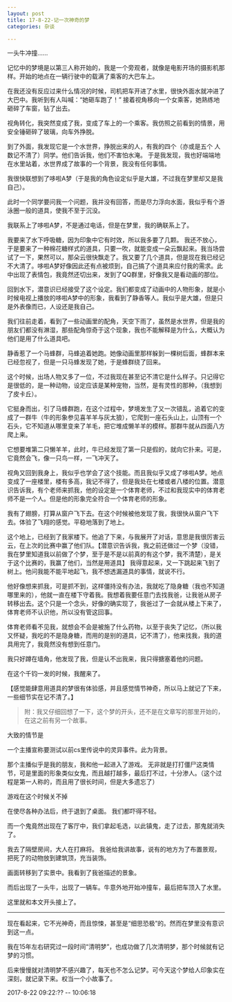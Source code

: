 ```yaml
---
layout: post
title: 17-8-22-记一次神奇的梦
categories: 杂谈

---
```

一头牛冲撞……

记忆中的梦境是以第三人称开始的，我是一个旁观者，就像是电影开场的摄影机那样。开始的地点在一辆行驶中的载满了乘客的大巴车上。

在我还没有反应过来什么情况的时候，司机把车开进了水里，很快外面水就冲进了大巴中。我听到有人叫喊：“她砸车跑了！” 接着视角移向一个女乘客，她熟练地砸碎了车窗，钻了出去。

视角转化，我突然变成了我，变成了车上的一个乘客。我仿照之前看到的情景，用安全锤砸碎了玻璃，向车外挣脱。

到了外面，我发现它是一个水世界，挣脱出来的人，有我的四个（亦或是五个 人数记不清了）同学。他们告诉我，他们不害怕水淹。 于是我发现，我也好端端地在水里站着，水世界成了故事的一个背景，我没有任何事情。

我很快联想到了哆啦A梦（于是我的角色设定似乎是大雄，不过我在梦里却又是我自己）。

此时一个同学要问我一个问题，我并没有回答，而是尽力浮向水面，我似乎有个游泳圈一般的道具，使我不至于沉没。

我联系上了哆啦A梦，不是通过电话，但是在梦里，我的确联系上了。

我要来了水下呼吸糖，因为印象中它有时效，所以我多要了几颗。 我还不放心，于是要来了一种棉花糖样式的道具，只要一吹，就能变成一朵云飘起来。我当场尝试了一下，果然可以，那朵云很快飘走了。我又要了几个道具，但是现在我已经记不大清了。哆啦A梦好像因此还有点被烦到，自己搞了个道具来应付我的需求。此中出现了表情包，我竟然还切出来，发到了QQ群里，好像我又是看动画的那位。

回到水下，潜意识已经接受了这个设定。我们都变成了动画中的人物形象，就是小时候电视上播放的哆啦A梦中的形象，我看到了静香等人。我似乎是大雄，但是只是外表像而已，人设还是我自己。

我们往前走着，看到了一些动画里的配角，天空下雨了，虽然是水世界，但是我的朋友们都没有淋湿，那些配角惊奇于这个现象，我也不能解释是为什么，大概认为他们是用了什么道具吧。

静香惹了一个马蜂群，马蜂追着她跑。她像动画里那样躲到一棵树后面，蜂群本来已经忽视了，但是一只马蜂发现了她，于是蜂群绕了回来。

这个时候，出场人物又多了一位，不过我现在甚至记不清它是什么样子。只记得它是很低的，是一种动物，设定应该是某种宠物，当然，是有灵性的那种，（我想到了皮卡丘）。

它挺身而出，引了马蜂群跑，在这个过程中，梦境发生了又一次错乱，追着它的变成了一群牛（牛的形象参见喜羊羊与灰太狼），它爬到一座石头山上，山顶有一个石头，它不知道从哪里变来了羊毛，把它堆成懒羊羊的模样。那群牛就从四面八方爬上来。

它想要堆第二只懒羊羊，此时，牛已经发现了第一只是假的，就向它扑来。可是，它竟然会飞，像一只鸟一样，一飞冲天了。

视角又回到我身上，我似乎也学会了这个技能。而且我似乎又成了哆啦A梦。地点变成了一座楼里，楼有多高，我记不得了，但是我处在七楼或者八楼的位置。潜意识告诉我，有个老师来抓我，他的设定是一个体育老师，不过和我现实中的体育老师不是一个人。但是他的形象完全符合一个体育老师的形象。

我有了翅膀，打算从窗户飞下去。在这个时候被他发现了我，我很快从窗户飞下去。体验了飞翔的感觉。平稳地落到了地上。

这个地上，已经到了我家楼下。他追了下来，与我展开了对话，意思是我很厉害云云，在上次的比赛中赢了他们队。【潜意识告诉我，我之前还做过一个梦（没错，我在梦里知道我以前做了个梦，至于是不是以前真的有这个梦，我不清楚），是关于这个比赛的，我赢了他们，当然是用道具】 我得意起来，又一下跳起来飞到了树上。他问我能不能平地起飞，我不想透漏道具的事情，就说不行。

他好像想来抓我，可是抓不到，这样僵持没有办法，我就吃了隐身糖（我也不知道哪里来的），他就一直在楼下守着我。我想着我要任意门去找我爸，让我爸从房子转移出去。这个只是一个念头，好像的确实现了，我爸过了一会就从楼上下来了，体育老师不认识他，所以没有管这回事。

体育老师看不见我，就想会不会是被施了什么药物，以至于丧失了记忆，（所以我又怀疑，我吃的不是隐身糖，而用的是别的道具，记不清了），他来找我，我的道具用完了，我竟然没有想到任意门。

我只好蹲在墙角，他发现了我，但是认不出我来，我只得搪塞着他的问题。

在这个千钧一发的时候，我醒来了。

【感觉能肆意用道具的梦很有体验感，并且感觉情节神奇，所以马上就记了下来，一些细节实在记不清了。】

> 附：我又仔细回想了一下，这个梦的开头，还不是在文章写的那里开始的，在这之前有另一个故事。

大致的情节是

一个主播宣称要测试以前cs里传说中的灵异事件。此为背景。

那个主播似乎是我的朋友，我和他一起进入了游戏。 无非就是打打僵尸这类情节，可是里面的形象类似女鬼，而且越打越多，最后打不过，十分渗人。（这个过程是第一人称的，而且用了很长时间，但是大多遗忘了）

游戏在这个时候关不掉

在使尽各种办法后，终于退到了桌面。 我们都吓得不轻。

而一个鬼竟然出现在了客厅中，我们拿起毛选，以此镇鬼，走了过去，那鬼就消失了。

我去了隔壁房间，大人在打麻将。 我爸给我讲故事，说有的地方为了布置景观，把死了的动物放到建筑顶，充当装饰。

画面转移到了实景中。我看到了我爸描述的景象。

而后出现了一头牛，出现了一辆车。牛意外地开始冲撞车，最后把车顶入了水里。

这里就和本文开头接上了。

---

现在看起来，它不光神奇，而且惊悚，甚至是“细思恐极”的。然而在梦里没有意识到这一点。

我在15年左右研究过一段时间“清明梦”，也成功做了几次清明梦，那个时候就有记梦的习惯。

后来慢慢就对清明梦不感兴趣了，每天也不怎么记梦。可今天这个梦给人印象实在深刻，就记录下来。权当一个小故事了。

2017-8-22 09:22:?? -- 10:06:18
